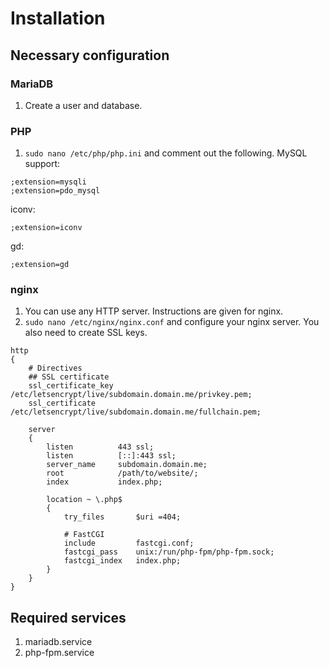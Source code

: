# Installation
## Necessary configuration
### MariaDB
1. Create a user and database.

### PHP
1. `sudo nano /etc/php/php.ini` and comment out the following.
MySQL support:
```
;extension=mysqli
;extension=pdo_mysql
```

iconv:
```
;extension=iconv
```

gd:
```
;extension=gd
```

### nginx
1. You can use any HTTP server. Instructions are given for nginx.
2. `sudo nano /etc/nginx/nginx.conf` and configure your nginx server. You also need to create SSL keys.
```
http
{
    # Directives
    ## SSL certificate
    ssl_certificate_key /etc/letsencrypt/live/subdomain.domain.me/privkey.pem;
    ssl_certificate     /etc/letsencrypt/live/subdomain.domain.me/fullchain.pem;

    server
    {
        listen          443 ssl;
        listen          [::]:443 ssl;
        server_name     subdomain.domain.me;
        root            /path/to/website/;
        index           index.php;

        location ~ \.php$
        {
            try_files       $uri =404;
            
            # FastCGI
            include         fastcgi.conf;
            fastcgi_pass    unix:/run/php-fpm/php-fpm.sock;
            fastcgi_index   index.php;
        }
    }
}
```

## Required services
1. mariadb.service
2. php-fpm.service
